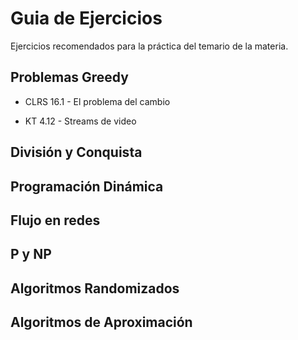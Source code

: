 Guia de Ejercicios
======================

Ejercicios recomendados para la práctica del temario de la materia.

## Problemas Greedy

- CLRS 16.1 - El problema del cambio

- KT 4.12 - Streams de video

## División y Conquista

## Programación Dinámica

## Flujo en redes

## P y NP

## Algoritmos Randomizados

## Algoritmos de Aproximación
